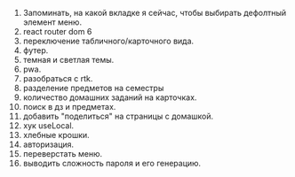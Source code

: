1. Запоминать, на какой вкладке я сейчас, чтобы выбирать дефолтный элемент меню.
2. react router dom 6
3. переключение табличного/карточного вида.
4. футер.
5. темная и светлая темы.
6. pwa.
7. разобраться с rtk.
8. разделение предметов на семестры
9. количество домашних заданий на карточках.
10. поиск в дз и предметах.
11. добавить "поделиться" на страницы с домашкой. 
12. хук useLocal.
13. хлебные крошки.
15. авторизация.
16. переверстать меню.
17. выводить сложность пароля и его генерацию.